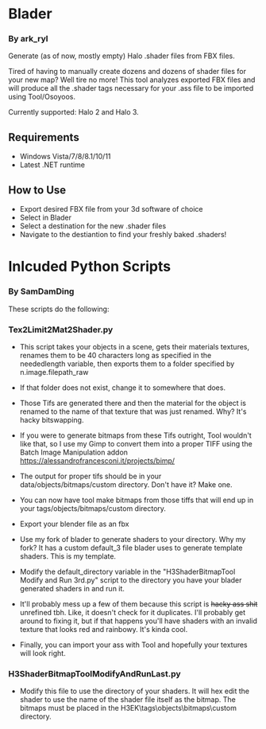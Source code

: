 # Blader
### By ark_ryl
Generate (as of now, mostly empty) Halo .shader files from FBX files.

Tired of having to manually create dozens and dozens of shader files for your new map? 
Well tire no more! This tool analyzes exported FBX files and will produce all the .shader tags 
necessary for your .ass file to be imported using Tool/Osoyoos.

Currently supported: Halo 2 and Halo 3.

## Requirements
+ Windows Vista/7/8/8.1/10/11
+ Latest .NET runtime

## How to Use
+ Export desired FBX file from your 3d software of choice
+ Select in Blader
+ Select a destination for the new .shader files
+ Navigate to the destiantion to find your freshly baked .shaders!

# Inlcuded Python Scripts
### By SamDamDing
These scripts do the following:

### Tex2Limit2Mat2Shader.py
+ This script takes your objects in a scene, gets their materials textures, renames them to be 40 characters long as specified in the neededlength variable, then exports them to a folder specified by n.image.filepath_raw

+ If that folder does not exist, change it to somewhere that does.

+ Those Tifs are generated there and then the material for the object is renamed to the name of that texture that was just renamed. Why? It's hacky bitswapping.

+ If you were to generate bitmaps from these Tifs outright, Tool wouldn't like that, so I use my Gimp to convert them into a proper TIFF using the Batch Image Manipulation addon https://alessandrofrancesconi.it/projects/bimp/

+ The output for proper tifs should be in your data/objects/bitmaps/custom directory. Don't have it? Make one.

+ You can now have tool make bitmaps from those tiffs that will end up in your tags/objects/bitmaps/custom directory.

+ Export your blender file as an fbx

+ Use my fork of blader to generate shaders to your directory. Why my fork? It has a custom default_3 file blader uses to generate template shaders. This is my template.

+ Modify the default_directory variable in the "H3ShaderBitmapTool Modify and Run 3rd.py" script to the directory you have your blader generated shaders in and run it.

+ It'll probably mess up a few of them because this script is ~~hacky ass shit~~ unrefined tbh. Like, it doesn't check for it duplicates. I'll probably get around to fixing it, but if that happens you'll have shaders with an invalid texture that looks red and rainbowy. It's kinda cool. 

+ Finally, you can import your ass with Tool and hopefully your textures will look right.

### H3ShaderBitmapToolModifyAndRunLast.py
+ Modify this file to use the directory of your shaders. It will hex edit the shader to use the name of the shader file itself as the bitmap. The bitmaps must be placed in the H3EK\tags\objects\bitmaps\custom directory.
